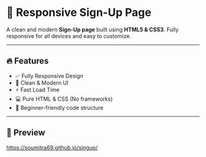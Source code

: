 # 🚀 Responsive Sign-Up Page

A clean and modern **Sign-Up page** built using **HTML5 & CSS3**. Fully responsive for all devices and easy to customize.

---

## 🔥 Features

- ✅ Fully Responsive Design
- 🎨 Clean & Modern UI
- ⚡ Fast Load Time
- 💻 Pure HTML & CSS (No frameworks)
- 🧠 Beginner-friendly code structure

---

## 📸 Preview
https://soumitra69.github.io/singup/

